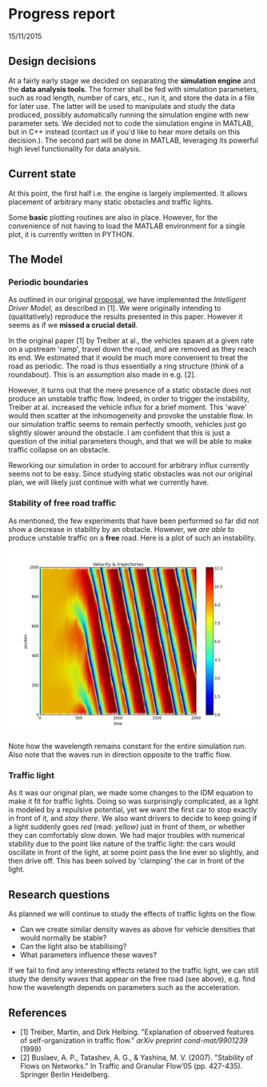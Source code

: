 # Progress report
15/11/2015

## Design decisions

At a fairly early stage we decided on separating the **simulation engine** and the **data analysis tools**. The former shall be fed with simulation parameters, such as road length, number of cars, etc., run it, and store the data in a file for later use. The latter will be used to manipulate and study the data produced, possibly automatically running the simulation engine with new parameter sets. We decided not to code the simulation engine in MATLAB, but in C++ instead (contact us if you'd like to hear more details on this decision.). The second part will be done in MATLAB, leveraging its powerful high level functionality for data analysis.

## Current state

At this point, the first half i.e. the engine is largely implemented. It allows placement of arbitrary many static obstacles and traffic lights.

Some **basic** plotting routines are also in place. However, for the convenience of not having to load the MATLAB environment for a single plot, it is currently written in PYTHON.

## The Model

### Periodic boundaries
As outlined in our original [proposal](https://github.com/polwel/traffic_simulation/blob/master/README.md), we have implemented the *Intelligent Driver Model*, as described in [1]. We were originally intending to (qualitatively) reproduce the results presented in this paper. However it seems as if we **missed a crucial detail**.

In the original paper [1] by Treiber at al., the vehicles spawn at a given rate on a upstream 'ramp', travel down the road, and are removed as they reach its end. We estimated that it would be much more convenient to treat the road as periodic. The road is thus essentially a ring structure (think of a roundabout). This is an assumption also made in e.g. [2].

However, it turns out that the mere presence of a static obstacle does not produce an unstable traffic flow. Indeed, in order to trigger the instability, Treiber at al. increased the vehicle influx for a brief moment. This 'wave' would then scatter at the inhomogeneity and provoke the unstable flow. In our simulation traffic seems to remain perfectly smooth, vehicles just go slightly slower around the obstacle. I am confident that this is just a question of the initial parameters though, and that we will be able to make traffic collapse on an obstacle.

Reworking our simulation in order to account for arbitrary influx currently seems not to be easy. Since studying static obstacles was not our original plan, we will likely just continue with what we currently have.

### Stability of free road traffic
As mentioned, the few experiments that have been performed so far did not show a decrease in stability by an obstacle. However, we *are able* to produce unstable traffic on a **free** road.
Here is a plot of such an instability.

![Waves on free road](/doc/img/free_waves.png)

Note how the wavelength remains constant for the entire simulation run. Also note that the waves run in direction opposite to the traffic flow.

### Traffic light
As it was our original plan, we made some changes to the IDM equation to make it fit for traffic lights. Doing so was surprisingly complicated, as a light is modeled by a repulsive potential, yet we want the first car to stop exactly in front of it, and *stay there*. We also want  drivers to decide to keep going if a light suddenly goes *red* (read: *yellow)* just in front of them, or whether they can comfortably slow down. We had major troubles with numerical stability due to the point like nature of the traffic light: the cars would oscillate in front of the light, at some point pass the line ever so slightly, and then drive off. This has been solved by 'clamping' the car in front of the light.

## Research questions
As planned we will continue to study the effects of traffic lights on the flow. 

* Can we create similar density waves as above for vehicle densities that would normally be stable?
* Can the light also be stabilising?
* What parameters influence these waves?

If we fail to find any interesting effects related to the traffic light, we can still study the density waves that appear on the free road (see above), e.g. find how the wavelength depends on parameters such as the acceleration.


## References
 * [1] Treiber, Martin, and Dirk Helbing. "Explanation of observed features of self-organization in traffic flow." *arXiv preprint cond-mat/9901239* (1999)
 * [2] Buslaev, A. P., Tatashev, A. G., & Yashina, M. V. (2007). "Stability of Flows on Networks." In Traffic and Granular Flow’05 (pp. 427-435). Springer Berlin Heidelberg.
